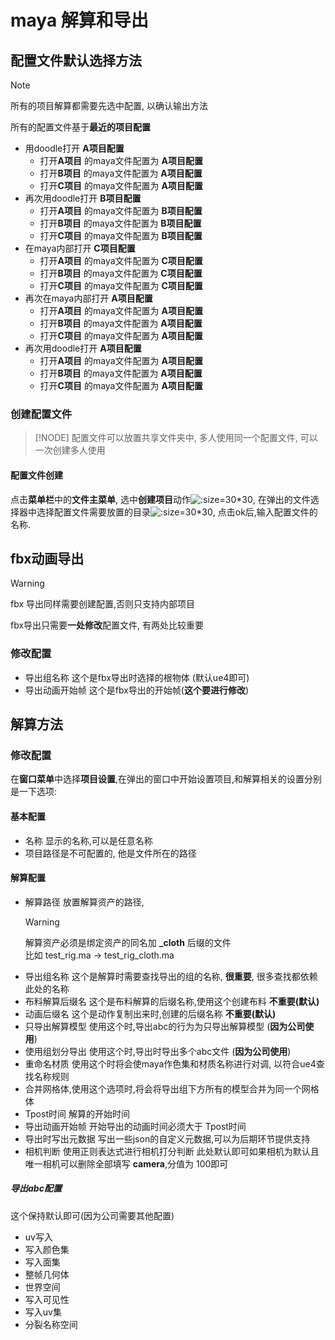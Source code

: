# maya 解算和导出

## 配置文件默认选择方法

> [!NOTE]
> 所有的项目解算都需要先选中配置, 以确认输出方法

所有的配置文件基于**最近的项目配置**

- 用doodle打开 **A项目配置**
    - 打开**A项目** 的maya文件配置为 **A项目配置**
    - 打开**B项目** 的maya文件配置为 **A项目配置**
    - 打开**C项目** 的maya文件配置为 **A项目配置**
- 再次用doodle打开 **B项目配置**
    - 打开**A项目** 的maya文件配置为 **B项目配置**
    - 打开**B项目** 的maya文件配置为 **B项目配置**
    - 打开**C项目** 的maya文件配置为 **B项目配置**
- 在maya内部打开 **C项目配置**
    - 打开**A项目** 的maya文件配置为 **C项目配置**
    - 打开**B项目** 的maya文件配置为 **C项目配置**
    - 打开**C项目** 的maya文件配置为 **C项目配置**
- 再次在maya内部打开 **A项目配置**
    - 打开**A项目** 的maya文件配置为 **A项目配置**
    - 打开**B项目** 的maya文件配置为 **A项目配置**
    - 打开**C项目** 的maya文件配置为 **A项目配置**
- 再次用doodle打开 **A项目配置**
    - 打开**A项目** 的maya文件配置为 **A项目配置**
    - 打开**B项目** 的maya文件配置为 **A项目配置**
    - 打开**C项目** 的maya文件配置为 **A项目配置**

### 创建配置文件

> [!NODE]
> 配置文件可以放置共享文件夹中, 多人使用同一个配置文件, 可以一次创建多人使用

#### 配置文件创建

点击**菜单栏**中的**文件主菜单**, 选中**创建项目**动作![](image_/img.png  ':size=30*30'),
在弹出的文件选择器中选择配置文件需要放置的目录![](image_/img_1.png  ':size=30*30'),
点击ok后,输入配置文件的名称.

## fbx动画导出

> [!WARNING]
> fbx 导出同样需要创建配置,否则只支持内部项目

fbx导出只需要**一处修改**配置文件, 有两处比较重要

### 修改配置

- 导出组名称 这个是fbx导出时选择的根物体 (默认ue4即可)
- 导出动画开始帧 这个是fbx导出的开始帧(**这个要进行修改**)

## 解算方法

### 修改配置

在**窗口菜单**中选择**项目设置**,在弹出的窗口中开始设置项目,和解算相关的设置分别是一下选项:

#### 基本配置

- 名称 显示的名称,可以是任意名称
- 项目路径是不可配置的, 他是文件所在的路径

#### 解算配置

- 解算路径 放置解算资产的路径,
  > [!WARNING]
  > 解算资产必须是绑定资产的同名加 **_cloth** 后缀的文件  
  > 比如 test_rig.ma -> test_rig_cloth.ma
- 导出组名称 这个是解算时需要查找导出的组的名称, **很重要**, 很多查找都依赖此处的名称
- 布料解算后缀名 这个是布料解算的后缀名称,使用这个创建布料 **不重要(默认)**
- 动画后缀名 这个是动作复制出来时,创建的后缀名称 **不重要(默认)**
- 只导出解算模型 使用这个时,导出abc的行为为只导出解算模型 (**因为公司使用**)
- 使用组划分导出 使用这个时,导出时导出多个abc文件 (**因为公司使用**)
- 重命名材质 使用这个时将会使maya作色集和材质名称进行对调, 以符合ue4查找名称规则
- 合并网格体,使用这个选项时,将会将导出组下方所有的模型合并为同一个网格体
- Tpost时间 解算的开始时间
- 导出动画开始帧 开始导出的动画时间必须大于 Tpost时间
- 导出时写出元数据 写出一些json的自定义元数据,可以为后期环节提供支持
- 相机判断 使用正则表达式进行相机打分判断 此处默认即可如果相机为默认且唯一相机可以删除全部填写 **camera**,分值为 100即可

##### 导出abc配置

这个保持默认即可(因为公司需要其他配置)

- uv写入
- 写入颜色集
- 写入面集
- 整帧几何体
- 世界空间
- 写入可见性
- 写入uv集
- 分裂名称空间

